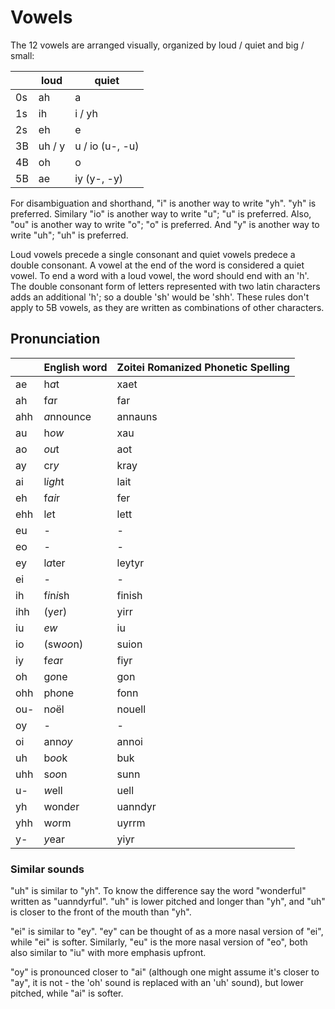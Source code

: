 # Vowels

The 12 vowels are arranged visually, organized by loud / quiet and big / small:

|    | loud   | quiet             |
|----|--------|-------------------|
| 0s | ah     | a                 |
| 1s | ih     | i / yh            |
| 2s | eh     | e                 |
| 3B | uh / y | u / io (u-, -u)   |
| 4B | oh     | o                 |
| 5B | ae     | iy (y-, -y)       |

For disambiguation and shorthand, "i" is another way to write "yh".  "yh" is
preferred.  Similary "io" is another way to write "u"; "u" is preferred.  Also,
"ou" is another way to write "o"; "o" is preferred.  And "y" is another way to
write "uh"; "uh" is preferred.

Loud vowels precede a single consonant and quiet vowels predece a double
consonant.  A vowel at the end of the word is considered a quiet vowel.  To end
a word with a loud vowel, the word should end with an 'h'.  The double consonant
form of letters represented with two latin characters adds an additional 'h'; so
a double 'sh' would be 'shh'.  These rules don't apply to 5B vowels, as they are
written as combinations of other characters.

## Pronunciation

|     | English word | Zoitei Romanized Phonetic Spelling |
|-----|--------------|------------------------------------|
| ae  | h*a*t        | xaet                               |
| ah  | f*a*r        | far                                |
| ahh | *a*nnounce   | annauns                            |
| au  | h*ow*        | xau                                |
| ao  | *ou*t        | aot                                |
| ay  | cr*y*        | kray                               |
| ai  | l*igh*t      | lait                               |
| eh  | f*ai*r       | fer                                |
| ehh | l*e*t        | lett                               |
| eu  | -            | -                                  |
| eo  | -            | -                                  |
| ey  | l*a*ter      | leytyr                             |
| ei  | -            | -                                  |
| ih  | f*i*n*i*sh   | finish                             |
| ihh | (y*e*r)      | yirr                               |
| iu  | *ew*         | iu                                 |
| io  | (sw*oo*n)    | suion                              |
| iy  | f*ea*r       | fiyr                               |
| oh  | g*o*ne       | gon                                |
| ohh | ph*o*ne      | fonn                               |
| ou- | n*o*ël       | nouell                             |
| oy  | -            | -                                  |
| oi  | ann*oy*      | annoi                              |
| uh  | b*oo*k       | buk                                |
| uhh | s*oo*n       | sunn                               |
| u-  | *w*ell       | uell                               |
| yh  | wond*e*r     | uanndyr                            |
| yhh | w*o*rm       | uyrrm                              |
| y-  | *y*ear       | yiyr                               |

### Similar sounds

"uh" is similar to "yh".  To know the difference say the word "wonderful"
written as "uanndyrful".  "uh" is lower pitched and longer than "yh", and "uh"
is closer to the front of the mouth than "yh".

"ei" is similar to "ey".  "ey" can be thought of as a more nasal version of
"ei", while "ei" is softer.  Similarly, "eu" is the more nasal version of "eo",
both also similar to "iu" with more emphasis upfront.

"oy" is pronounced closer to "ai" (although one might assume it's closer to
"ay", it is not - the 'oh' sound is replaced with an 'uh' sound), but lower
pitched, while "ai" is softer.
